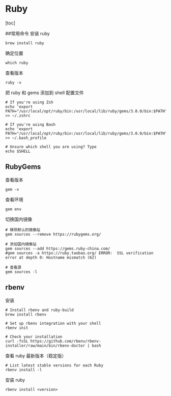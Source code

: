 # Ruby

[toc]

##常用命令
安装 ruby
```
brew install ruby
```
确定位置
```
which ruby
```

查看版本
```
ruby -v
```




把 ruby 和 gems 添加到 shell 配置文件
```
# If you're using Zsh
echo 'export PATH="/usr/local/opt/ruby/bin:/usr/local/lib/ruby/gems/3.0.0/bin:$PATH"' >> ~/.zshrc

# If you're using Bash
echo 'export PATH="/usr/local/opt/ruby/bin:/usr/local/lib/ruby/gems/3.0.0/bin:$PATH"' >> ~/.bash_profile

# Unsure which shell you are using? Type
echo $SHELL
```

## RubyGems
查看版本
```
gem -v
```
查看环境
```
gem env
```

切换国内镜像
```shell
# 移除默认的镜像站
gem sources --remove https://rubygems.org/

# 添加国内镜像站
gem sources --add https://gems.ruby-china.com/
#gem sources -a https://ruby.taobao.org/ ERROR:  SSL verification error at depth 0: Hostname mismatch (62)

# 查看源
gem sources -l
```
## rbenv
安装
```
# Install rbenv and ruby-build
brew install rbenv

# Set up rbenv integration with your shell
rbenv init

# Check your installation
curl -fsSL https://github.com/rbenv/rbenv-installer/raw/main/bin/rbenv-doctor | bash
```

查看 ruby 最新版本（稳定版）
```shell
# List latest stable versions for each Ruby
rbenv install -l
```

安装 ruby
```
rbenv install <version>
```



